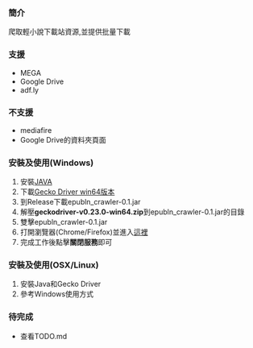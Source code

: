 ### 簡介
爬取輕小說下載站資源,並提供批量下載

### 支援
- MEGA
- Google Drive
- adf.ly

### 不支援
- mediafire
- Google Drive的資料夾頁面

### 安裝及使用(Windows)
1. 安裝[JAVA](https://www.java.com/zh_TW/)
2. 下載[Gecko Driver win64版本](https://github.com/mozilla/geckodriver/releases)
3. 到Release下載epubln_crawler-0.1.jar
4. 解壓**geckodriver-v0.23.0-win64.zip**到epubln_crawler-0.1.jar的目錄
5. 雙擊epubln_crawler-0.1.jar
6. 打開瀏覽器(Chrome/Firefox)並進入[這裡](http://localhost:8080)
7. 完成工作後點擊**關閉服務**即可

### 安裝及使用(OSX/Linux)
1. 安裝Java和Gecko Driver
2. 參考Windows使用方式

### 待完成
- 查看TODO.md